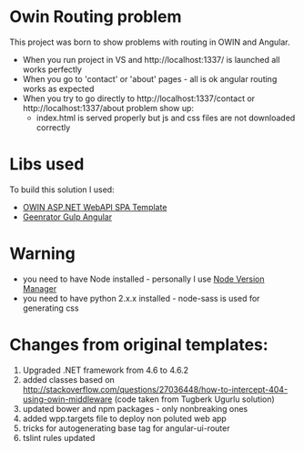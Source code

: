 # Owin Routing problem
This project was born to show problems with routing in OWIN and Angular.  
- When you run project in VS and http://localhost:1337/ is launched all works perfectly
- When you go to 'contact' or 'about' pages - all is ok angular routing works as expected
- When you try to go directly to http://localhost:1337/contact or http://localhost:1337/about problem show up:
     - index.html is served properly but js and css files are not downloaded correctly


# Libs used

To build this solution I used:
-  [OWIN ASP.NET WebAPI SPA Template](https://marketplace.visualstudio.com/items?itemName=OliverLohmann-MSFT.OWINASPNETWebAPISPATemplate)
-  [Geenrator Gulp Angular](https://github.com/Swiip/generator-gulp-angular)

# Warning
-  you need to have Node installed - personally I use [Node Version Manager](https://github.com/creationix/nvm)
-  you need to have python 2.x.x installed - node-sass is used for generating css

# Changes from original templates:  
1. Upgraded .NET framework from 4.6 to 4.6.2
2. added classes based on http://stackoverflow.com/questions/27036448/how-to-intercept-404-using-owin-middleware (code taken from Tugberk Ugurlu solution)
3. updated bower and npm packages - only nonbreaking ones
4. added wpp.targets file to deploy non poluted web app
5. tricks for autogenerating base tag for angular-ui-router
6. tslint rules updated

 
